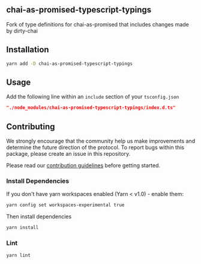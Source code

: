 ## chai-as-promised-typescript-typings

Fork of type definitions for chai-as-promised that includes changes made by dirty-chai

## Installation

```bash
yarn add -D chai-as-promised-typescript-typings
```

## Usage

Add the following line within an `include` section of your `tsconfig.json`

```json
"./node_modules/chai-as-promised-typescript-typings/index.d.ts"
```

## Contributing

We strongly encourage that the community help us make improvements and determine the future direction of the protocol. To report bugs within this package, please create an issue in this repository.

Please read our [contribution guidelines](../../CONTRIBUTING.md) before getting started.

### Install Dependencies

If you don't have yarn workspaces enabled (Yarn < v1.0) - enable them:

```bash
yarn config set workspaces-experimental true
```

Then install dependencies

```bash
yarn install
```

### Lint

```bash
yarn lint
```
